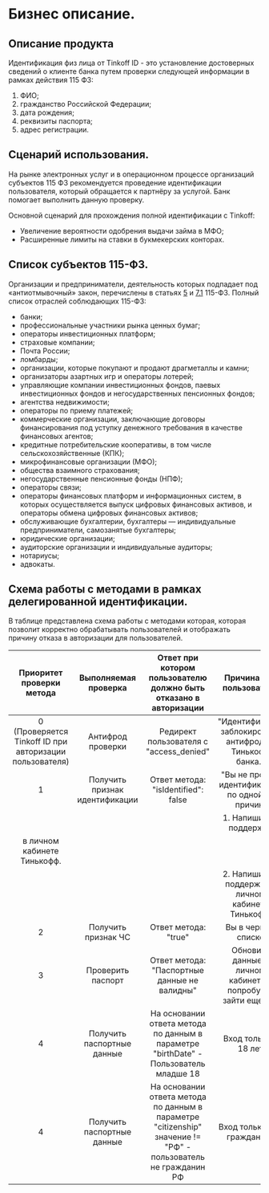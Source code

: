 # Бизнес описание.

## Описание продукта

Идентификация физ лица от Tinkoff ID - это установление достоверных сведений о клиенте банка путем проверки следующей информации в рамках действия 115 ФЗ:

1. ФИО;
2. гражданство Российской Федерации;
3. дата рождения;
4. реквизиты паспорта;
5. адрес регистрации.

## Сценарий использования.
На рынке электронных услуг и в операционном процессе организаций субъектов 115 ФЗ рекомендуется проведение идентификации пользователя, который обращается к партнёру за услугой. Банк помогает выполнить данную проверку.

Основной сценарий для прохождения полной идентификации с Tinkoff:

- Увеличение вероятности одобрения выдачи займа в МФО;
- Расширенные лимиты на ставки в букмекерских конторах.

## Список субъектов 115-ФЗ.
Организации и предприниматели, деятельность которых подпадает под «антиотмывочный» закон, перечислены в статьях [5](https://normativ.kontur.ru/document/last?moduleId=1&documentId=439460&rangeId=6282007&p=1210&utm_source=google&utm_medium=organic&utm_referer=www.google.com&utm_startpage=kontur.ru%2Fprizma%2Fspravka%2F37845-kakie_organizacii_otnosyatsya_k_subektam_115fz&utm_orderpage=kontur.ru%2Fprizma%2Fspravka%2F37845-kakie_organizacii_otnosyatsya_k_subektam_115fz) и [7.1](https://normativ.kontur.ru/document/last?moduleId=1&documentId=439460&rangeId=6282009&p=1210&utm_source=google&utm_medium=organic&utm_referer=www.google.com&utm_startpage=kontur.ru%2Fprizma%2Fspravka%2F37845-kakie_organizacii_otnosyatsya_k_subektam_115fz&utm_orderpage=kontur.ru%2Fprizma%2Fspravka%2F37845-kakie_organizacii_otnosyatsya_k_subektam_115fz) 115-ФЗ.
Полный список отраслей соблюдающих 115-ФЗ:

- банки;
- профессиональные участники рынка ценных бумаг;
- операторы инвестиционных платформ;
- страховые компании;
- Почта России;
- ломбарды;
- организации, которые покупают и продают драгметаллы и камни;
- организаторы азартных игр и операторы лотерей;
- управляющие компании инвестиционных фондов, паевых инвестиционных фондов и негосударственных пенсионных фондов;
- агентства недвижимости;
- операторы по приему платежей;
- коммерческие организации, заключающие договоры финансирования под уступку денежного требования в качестве финансовых агентов;
- кредитные потребительские кооперативы, в том числе сельскохозяйственные (КПК);
- микрофинансовые организации (МФО);
- общества взаимного страхования;
- негосударственные пенсионные фонды (НПФ);
- операторы связи;
- операторы финансовых платформ и информационных систем, в которых осуществляется выпуск цифровых финансовых активов, и операторы обмена цифровых финансовых активов;
- обслуживающие бухгалтерии, бухгалтеры — индивидуальные предприниматели, самозанятые бухгалтеры;
- юридические организации;
- аудиторские организации и индивидуальные аудиторы;
- нотариусы;
- адвокаты.

## Схема работы с методами в рамках делегированной идентификации. 

В таблице представлена схема работы с методами которая, которая позволит корректно обрабатывать пользователей и отображать причину отказа в авторизации для пользователей.

| Приоритет проверки метода | Выполняемая проверка | Ответ при котором пользователю должно быть отказано в авторизации | Причина для пользователя |
|:---:|:---:|:---:|:---:|
| 0 (Проверяется Tinkoff ID при авторизации пользователя) | Антифрод проверки | Редирект пользователя с "access_denied" | "Идентификация заблокирована антифродом Тинькофф банка." |
| 1 | Получить признак идентификации | Ответ метода: "isIdentified": false | "Вы не прошли идентификацию по одной из причин: |
|  |  |  | 1. Напишите в поддержку
в личном кабинете Тинькофф. |
|  |  |  | 2. Напишите в поддержку в личном кабинете Тинькофф. |
| 2 | Получить признак ЧС | Ответ метода: "true" | Вы в черном списке |
| 3 | Проверить паспорт | Ответ метода: "Паспортные данные не валидны" | Обновите данные в личном кабинете и попробуйте зайти еще раз |
| 4 | Получить паспортные данные | На основании ответа метода по данным в параметре "birthDate" - Пользователь младше 18 | Вход только с 18 лет |
| 4 | Получить паспортные данные | На основании ответа метода по данным в параметре "citizenship" значение != "РФ" - пользователь не гражданин РФ | Вход только для граждан РФ |
